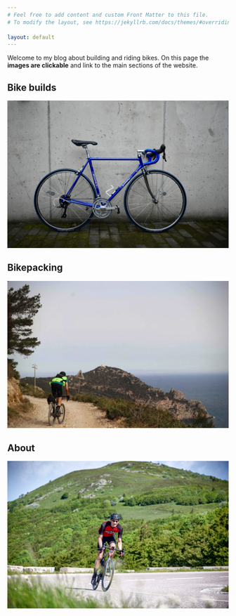 ```yaml
---
# Feel free to add content and custom Front Matter to this file.
# To modify the layout, see https://jekyllrb.com/docs/themes/#overriding-theme-defaults

layout: default
---
```


Welcome to my blog about building and riding bikes. On this page the **images are clickable** and link to the main sections of the website.

## Bike builds

[![blue_bike](/docs/assets/bluebike/side_overview.jpg)](https://pablovgd.github.io/bikes/)

## Bikepacking

[![bikepack](./docs/assets/bikepack.jpeg)](https://pablovgd.github.io/bikepacking/)

## About 

[![myself](/docs/assets/me_on_a_bike.png)](https://pablovgd.github.io/about/)
